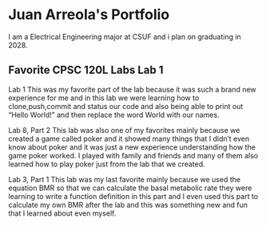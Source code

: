 # Juan Arreola's Portfolio


I am a Electrical Engineering major at CSUF and i plan on graduating in 2028.

## Favorite CPSC 120L Labs Lab 1

Lab 1
This was my favorite part of the lab because it was such a brand new experience for me and in this lab we were learning how to clone,push,commit and status our code and also being able to print out “Hello World!” and then replace the word World with our names.

Lab 8, Part 2 
This lab was also one of my favorites mainly because we created a game called poker and it showed many things that I didn’t even know about poker and it was just a new experience understanding how the game poker worked. I played with family and friends and many of them also learned how to play poker just from the lab that we created.

Lab 3, Part 1 
This lab was my last favorite mainly because we used the equation BMR so that we can calculate the basal metabolic rate they were learning to write a function definition in this part and I even used this part to calculate my own BMR after the lab and this was something new and fun that I learned about even myself.

